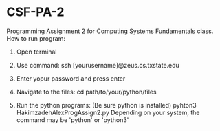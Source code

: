 # CSF-PA-2
Programming Assignment 2 for Computing Systems Fundamentals class.
How to run program:

1. Open terminal

2. Use command: ssh [yourusername]@zeus.cs.txstate.edu

3. Enter yopur password and press enter

4. Navigate to the files: cd path/to/your/python/files

5. Run the python programs: (Be sure python is installed) pyhton3 HakimzadehAlexProgAssign2.py
   Depending on your system, the command may be 'python' or 'python3'
